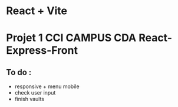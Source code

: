 # React + Vite

# Projet 1 CCI CAMPUS CDA React-Express-Front

## To do :

- responsive + menu mobile
- check user input
- finish vaults
